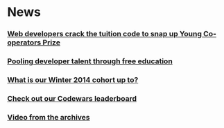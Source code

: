 # News

### [Web developers crack the tuition code to snap up Young Co-operators Prize](blog/ycp)

### [Pooling developer talent through free education](blog/computerweekly)

### [What is our Winter 2014 cohort up to?](blog/fac3)

### [Check out our Codewars leaderboard](blog/codewars)

### [Video from the archives](blog/video-archive)